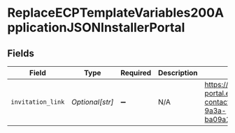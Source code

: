 # ReplaceECPTemplateVariables200ApplicationJSONInstallerPortal


## Fields

| Field                                                                                                                 | Type                                                                                                                  | Required                                                                                                              | Description                                                                                                           | Example                                                                                                               |
| --------------------------------------------------------------------------------------------------------------------- | --------------------------------------------------------------------------------------------------------------------- | --------------------------------------------------------------------------------------------------------------------- | --------------------------------------------------------------------------------------------------------------------- | --------------------------------------------------------------------------------------------------------------------- |
| `invitation_link`                                                                                                     | *Optional[str]*                                                                                                       | :heavy_minus_sign:                                                                                                    | N/A                                                                                                                   | https://installer-portal.ecp.dev.epilot.io/register?contactId=7aa44fb8-d60e-40cc-9a3a-ba09a1ff7f51&email=john@doe.com |